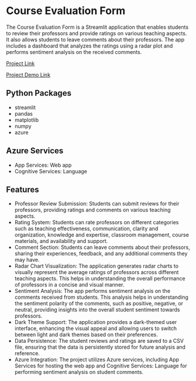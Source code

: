 # Course Evaluation Form
The Course Evaluation Form is a Streamlit application that enables students to review their professors and provide ratings on various teaching aspects. It also allows students to leave comments about their professors. The app includes a dashboard that analyzes the ratings using a radar plot and performs sentiment analysis on the received comments.

[Project Link](https://prof-review-analysis.azurewebsites.net)

[Project Demo Link](https://www.youtube.com/watch?v=NQE-mnKBWao)

## Python Packages
* streamlit
* pandas
* matplotlib
* numpy
* azure

## Azure Services
* App Services: Web app
* Cognitive Services: Language

## Features
* Professor Review Submission: Students can submit reviews for their professors, providing ratings and comments on various teaching aspects.
* Rating System: Students can rate professors on different categories such as teaching effectiveness, communication, clarity and organization, knowledge and expertise, classroom management, course materials, and availability and support.
* Comment Section: Students can leave comments about their professors, sharing their experiences, feedback, and any additional comments they may have.
* Radar Chart Visualization: The application generates radar charts to visually represent the average ratings of professors across different teaching aspects. This helps in understanding the overall performance of professors in a concise and visual manner.
* Sentiment Analysis: The app performs sentiment analysis on the comments received from students. This analysis helps in understanding the sentiment polarity of the comments, such as positive, negative, or neutral, providing insights into the overall student sentiment towards professors.
* Dark Theme Support: The application provides a dark-themed user interface, enhancing the visual appeal and allowing users to switch between light and dark themes based on their preferences.
* Data Persistence: The student reviews and ratings are saved to a CSV file, ensuring that the data is persistently stored for future analysis and reference.
* Azure Integration: The project utilizes Azure services, including App Services for hosting the web app and Cognitive Services: Language for performing sentiment analysis on student comments.
